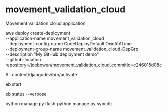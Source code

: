 movement_validation_cloud
=========================

Movement validation cloud application

aws deploy create-deployment \
  --application-name movement_validation_cloud \
  --deployment-config-name CodeDeployDefault.OneAtATime \
  --deployment-group-name movement_validation_cloud-DepGrp \
  --description "My GitHub deployment demo" \
  --github-location repository=/joebowen/movement_validation_cloud,commitId=c246015d08c
  
$ . content/djangodev/bin/activate

eb start

eb status --verbose

python manage.py flush
python manage.py syncdb


